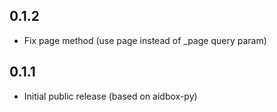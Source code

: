 ## 0.1.2 
* Fix page method (use page instead of _page query param)

## 0.1.1
* Initial public release (based on aidbox-py)
